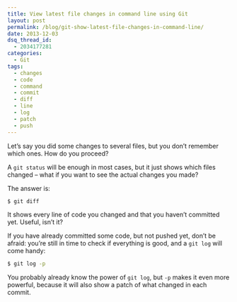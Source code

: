 ```yaml
---
title: View latest file changes in command line using Git
layout: post
permalink: /blog/git-show-latest-file-changes-in-command-line/
date: 2013-12-03
dsq_thread_id:
  - 2034177281
categories:
  - Git
tags:
  - changes
  - code
  - command
  - commit
  - diff
  - line
  - log
  - patch
  - push
---
```


<p>
  Let&#8217;s say you did some changes to several files, but you don&#8217;t remember which ones. How do you proceed?
</p>

<p>
  A <code>git status</code> will be enough in most cases, but it just shows which files changed &#8211; what if you want to see the actual changes you made?
</p>

<p>
  The answer is:
</p>

``` bash
$ git diff
```

<p>
  It shows every line of code you changed and that you haven&#8217;t committed yet. Useful, isn&#8217;t it?
</p>

<p>
  If you have already committed some code, but not pushed yet, don&#8217;t be afraid: you&#8217;re still in time to check if everything is good, and a <code>git log</code> will come handy:
</p>

``` bash
$ git log -p
```

<p>
  You probably already know the power of <code>git log</code>, but <code>-p</code> makes it even more powerful, because it will also show a patch of what changed in each commit.
</p>
